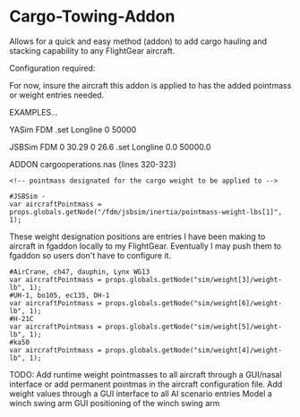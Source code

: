 # Cargo-Towing-Addon
Allows for a quick and easy method (addon) to add cargo hauling and stacking capability to any FlightGear aircraft.

Configuration required:

For now, insure the aircraft this addon is applied to has the added pointmass or weight entries needed.

EXAMPLES...

YASim
FDM
<weight x="1.364" y="1.623"  z="1.753" mass-prop="/sim/weight[3]/weight-lb"/>
.set
<weight n="3">
	<name>Longline</name>
	<weight-lb>0</weight-lb>
	<max-lb>50000</max-lb>
</weight>


JSBSim
FDM
<pointmass name="Longline">
    <weight unit="LBS"> 0 </weight>
    <location name="POINTMASS" unit="IN">
        <x> 30.29 </x>
        <y>  0 </y>
        <z> 26.6 </z>
    </location>
</pointmass>
.set
<payload>
    <weight>
        <name type="string">Longline</name>
        <weight-lb alias="/fdm/jsbsim/inertia/pointmass-weight-lbs[3]"/>
        <arm-in alias="/fdm/jsbsim/inertia/pointmass-location-X-inches[0]"/>
        <min-lb type="double">0.0</min-lb>
        <max-lb type="double">50000.0</max-lb>
    </weight>
</payload>

ADDON
cargooperations.nas
(lines 320-323)

    <!-- pointmass designated for the cargo weight to be applied to -->

    #JSBSim -
    var aircraftPointmass = props.globals.getNode("/fdm/jsbsim/inertia/pointmass-weight-lbs[1]", 1);

These weight designation positions are entries I have been making to aircraft in fgaddon locally to my FlightGear.
Eventually I may push them to fgaddon so users don't have to configure it.

    #AirCrane, ch47, dauphin, Lynx WG13
    var aircraftPointmass = props.globals.getNode("sim/weight[3]/weight-lb", 1);
    #UH-1, bo105, ec135, OH-1
    var aircraftPointmass = props.globals.getNode("sim/weight[6]/weight-lb", 1);
    #H-21C
    var aircraftPointmass = props.globals.getNode("sim/weight[5]/weight-lb", 1);
    #ka50
    var aircraftPointmass = props.globals.getNode("sim/weight[4]/weight-lb", 1);


TODO:
Add runtime weight pointmasses to all aircraft through a GUI/nasal interface or add permanent pointmas in the aircraft configuration file. 
Add weight values through a GUI interface to all AI scenario entries
Model a winch swing arm
GUI positioning of the winch swing arm

